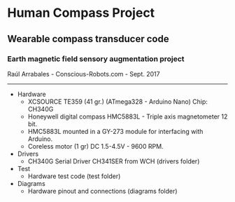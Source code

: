 # Human Compass Project

## Wearable compass transducer code

### Earth magnetic field sensory augmentation project

Raúl Arrabales - Conscious-Robots.com - Sept. 2017

---

* Hardware
	* XCSOURCE TE359 (41 gr.) (ATmega328 - Arduino Nano) Chip: CH340G 
	* Honeywell digital compass HMC5883L - Triple axis magnetometer 12 bit.
	* HMC5883L mounted in a GY-273 module for interfacing with Arduino.
	* Coreless motor (1 gr) DC 1.5-4.5V - 9600 RPM.
* Drivers
	* CH340G Serial Driver CH341SER from WCH (drivers folder)
* Test
	* Hardware test code (test folder)
* Diagrams
	* Hardware pinout and connections (diagrams folder)

	
	
